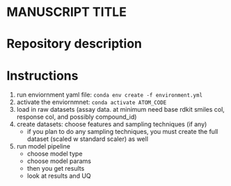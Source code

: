 # MANUSCRIPT TITLE
# Repository description
# Instructions 
1. run enviornment yaml file: 
`conda env create -f environment.yml`
2. activate the enviornmnet: 
`conda activate ATOM_CODE`
3. load in raw datasets (assay data. at minimum need base rdkit smiles col, response col, and possibly compound_id)
4. create datasets: choose features and sampling techniques (if any)
    - if you plan to do any sampling techniques, you must create the full dataset (scaled w standard scaler) as well 
5. run model pipeline 
    - choose model type 
    - choose model params 
    - then you get results 
    - look at results and UQ 

